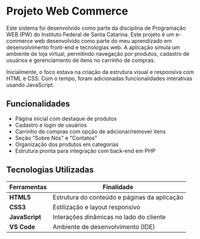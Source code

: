 #  Projeto Web Commerce
Este sistema foi desenvolvido como parte da disciplina de Programação WEB (PW) do Instituto Federal de Santa Catarina. 
Este projeto é um e-commerce web desenvolvido como parte do meu aprendizado em desenvolvimento front-end e tecnologias web. A aplicação simula um ambiente de loja virtual, permitindo navegação por produtos, cadastro de usuários e gerenciamento de itens no carrinho de compras.

Inicialmente, o foco estava na criação da estrutura visual e responsiva com HTML e CSS. Com o tempo, foram adicionadas funcionalidades interativas usando JavaScript.

##  Funcionalidades

- Página inicial com destaque de produtos
- Cadastro e login de usuários
- Carrinho de compras com opção de adicionar/remover itens
- Seção "Sobre Nós" e "Contatos"
- Organização dos produtos em categorias
- Estrutura pronta para integração com back-end em PHP

## Tecnologias Utilizadas

| Ferramentas             | Finalidade                                                       |
|-------------------------|------------------------------------------------------------------|
| **HTML5**               | Estrutura do conteúdo e páginas da aplicação                    |
| **CSS3**                | Estilização e layout responsivo                                 |
| **JavaScript**          | Interações dinâmicas no lado do cliente                         |
| **VS Code**             | Ambiente de desenvolvimento (IDE)                               |


